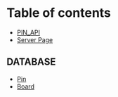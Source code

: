 # Table of contents

* [PIN\_API](README.md)
* [Server Page](master.md)

## DATABASE

* [Pin](database/pin.md)
* [Board](database/board.md)

